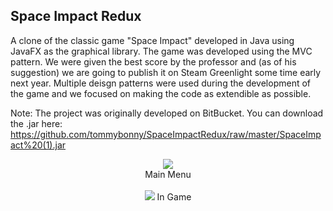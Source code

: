 ## Space Impact Redux ##

A clone of the classic game "Space Impact" developed in Java using JavaFX as the graphical library. The game was developed using the MVC pattern. We were given the best score by the professor and (as of his suggestion) we are going to publish it on Steam Greenlight some time early next year.
Multiple deisgn patterns were used during the development of the game and we focused on making the code as extendible as possible.

Note: The project was originally developed on BitBucket.
You can download the .jar here: https://github.com/tommybonny/SpaceImpactRedux/raw/master/SpaceImpact%20(1).jar

<p align="center">
<img src="http://i.imgur.com/D9s7g9o.png"><br>
Main Menu<br><br>

<img src="http://i.imgur.com/hO6bG0q.png">
In Game

</p>
